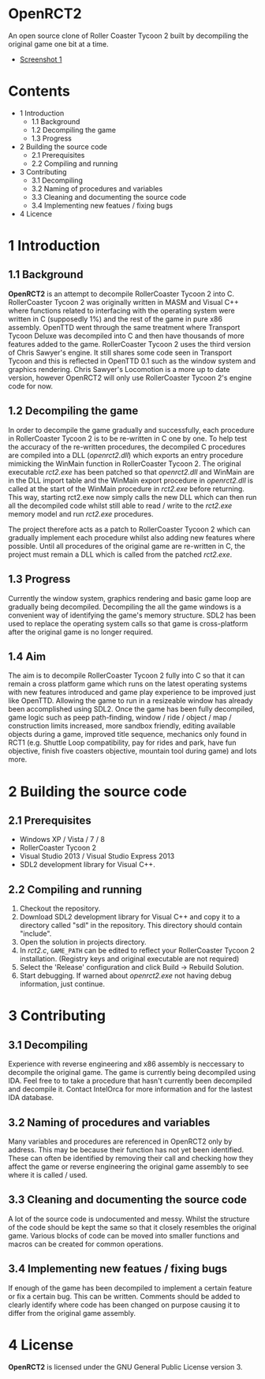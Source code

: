 # OpenRCT2
An open source clone of Roller Coaster Tycoon 2 built by decompiling the original game one bit at a time.
- [Screenshot 1](http://dev.intelorca.co.uk/2014/openrct2/cheats.png)

# Contents
- 1 Introduction
  - 1.1 Background
  - 1.2 Decompiling the game
  - 1.3 Progress
- 2 Building the source code
  - 2.1 Prerequisites
  - 2.2 Compiling and running
- 3 Contributing
  - 3.1 Decompiling
  - 3.2 Naming of procedures and variables
  - 3.3 Cleaning and documenting the source code
  - 3.4 Implementing new featues / fixing bugs
- 4 Licence

# 1 Introduction

## 1.1 Background
**OpenRCT2** is an attempt to decompile RollerCoaster Tycoon 2 into C. RollerCoaster Tycoon 2 was originally written in MASM and Visual C++ where functions related to interfacing with the operating system were written in C (supposedly 1%) and the rest of the game in pure x86 assembly. OpenTTD went through the same treatment where Transport Tycoon Deluxe was decompiled into C and then have thousands of more features added to the game. RollerCoaster Tycoon 2 uses the third version of Chris Sawyer's engine. It still shares some code seen in Transport Tycoon and this is reflected in OpenTTD 0.1 such as the window system and graphics rendering. Chris Sawyer's Locomotion is a more up to date version, however OpenRCT2 will only use RollerCoaster Tycoon 2's engine code for now.

## 1.2 Decompiling the game
In order to decompile the game gradually and successfully, each procedure in RollerCoaster Tycoon 2 is to be re-written in C one by one. To help test the accuracy of the re-written procedures, the decompiled C procedures are compiled into a DLL (*openrct2.dll*) which exports an entry procedure mimicking the WinMain function in RollerCoaster Tycoon 2. The original executable *rct2.exe* has been patched so that *openrct2.dll* and WinMain are in the DLL import table and the WinMain export procedure in *openrct2.dll* is called at the start of the WinMain procedure in *rct2.exe* before returning. This way, starting rct2.exe now simply calls the new DLL which can then run all the decompiled code whilst still able to read / write to the *rct2.exe* memory model and run *rct2.exe* procedures.

The project therefore acts as a patch to RollerCoaster Tycoon 2 which can gradually implement each procedure whilst also adding new features where possible. Until all procedures of the original game are re-written in C, the project must remain a DLL which is called from the patched *rct2.exe*.

## 1.3 Progress
Currently the window system, graphics rendering and basic game loop are gradually being decompiled. Decompiling the all the game windows is a convenient way of identifying the game's memory structure. SDL2 has been used to replace the operating system calls so that game is cross-platform after the original game is no longer required.

## 1.4 Aim
The aim is to decompile RollerCoaster Tycoon 2 fully into C so that it can remain a cross platform game which runs on the latest operating systems with new features introduced and game play experience to be improved just like OpenTTD. Allowing the game to run in a resizeable window has already been accomplished using SDL2. Once the game has been fully decompiled, game logic such as peep path-finding, window / ride / object / map / construction limits increased, more sandbox friendly, editing available objects during a game, improved title sequence, mechanics only found in RCT1 (e.g. Shuttle Loop compatibility, pay for rides and park, have fun objective, finish five coasters objective, mountain tool during game) and lots more.

# 2 Building the source code

## 2.1 Prerequisites
- Windows XP / Vista / 7 / 8
- RollerCoaster Tycoon 2
- Visual Studio 2013 / Visual Studio Express 2013
- SDL2 development library for Visual C++.

## 2.2 Compiling and running
1. Checkout the repository.
2. Download SDL2 development library for Visual C++ and copy it to a directory called "sdl" in the repository. This directory should contain "include".
3. Open the solution in projects directory.
4. In *rct2.c*, ```GAME_PATH``` can be edited to reflect your RollerCoaster Tycoon 2 installation. (Registry keys and original executable are not required)
5. Select the 'Release' configuration and click Build -> Rebuild Solution.
6. Start debugging. If warned about *openrct2.exe* not having debug information, just continue.

# 3 Contributing

## 3.1 Decompiling
Experience with reverse engineering and x86 assembly is neccessary to decompile the original game. The game is currently being decompiled using IDA. Feel free to to take a procedure that hasn't currently been decompiled and decompile it. Contact IntelOrca for more information and for the lastest IDA database.

## 3.2 Naming of procedures and variables
Many variables and procedures are referenced in OpenRCT2 only by address. This may be because their function has not yet been identified. These can often be identified by removing their call and checking how they affect the game or reverse engineering the original game assembly to see where it is called / used.

## 3.3 Cleaning and documenting the source code
A lot of the source code is undocumented and messy. Whilst the structure of the code should be kept the same so that it closely resembles the original game. Various blocks of code can be moved into smaller functions and macros can be created for common operations.

## 3.4 Implementing new featues / fixing bugs
If enough of the game has been decompiled to implement a certain feature or fix a certain bug. This can be written. Comments should be added to clearly identify where code has been changed on purpose causing it to differ from the original game assembly.

# 4 License
**OpenRCT2** is licensed under the GNU General Public License version 3.